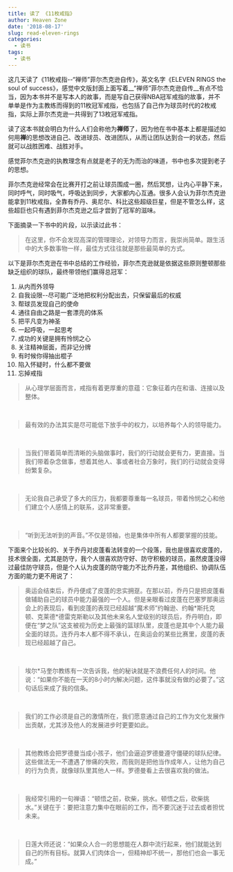 ```yaml
---
title: 读了 《11枚戒指》
author: Heaven Zone
date: '2018-08-17'
slug: read-eleven-rings
categories:
  - 读书
tags:
  - 读书
---
```


这几天读了《11枚戒指--“禅师”菲尔杰克逊自传》，英文名字《ELEVEN RINGS the soul of success》，感觉中文版封面上面写着__“禅师”菲尔杰克逊自传__有点不恰当，因为本书并不是写本人的故事，而是写自己获得NBA冠军戒指的故事，并不单单是作为主教练而得到的11枚冠军戒指，也包括了自己作为球员时代的2枚戒指，实际上菲尔杰克逊一共得到了13枚冠军戒指。

读了这本书就会明白为什么人们会称他为**禅师**了，因为他在书中基本上都是描述如何用**禅**的思想改进自己、改进球员、改进团队，从而让团队达到合一的状态，然后就可以战胜困难、战胜对手。

感觉菲尔杰克逊的执教理念有点就是老子的无为而治的味道，书中也多次提到老子的思想。

菲尔杰克逊经常会在比赛开打之前让球员围成一圈，然后冥想，让内心平静下来，同时呼气，同时吸气，呼吸达到同步，大家都内心互通。很多人会认为菲尔杰克逊能拿到11枚戒指，全靠有乔丹、奥尼尔、科比这些超级巨星，但是不管怎么样，这些超巨也只有遇到菲尔杰克逊之后才尝到了冠军的滋味。

下面摘录一下书中的片段，以示读过此书：


> 在这里，你不会发现高深的管理理论，对领导力而言，我崇尚简单。跟生活中的大多数事物一样，最佳方式往往就是那些最简单的方式。

以下是菲尔杰克逊在书中总结的工作经验，菲尔杰克逊就是依据这些原则整顿那些缺乏组织的球队，最终带领他们赢得总冠军：

1. 从内而外领导
1. 自我设限--尽可能广泛地把权利分配出去，只保留最后的权威
1. 帮球员发现自己的使命
1. 通往自由之路是一套漂亮的体系
1. 把平凡变为神圣
1. 一起呼吸，一起思考
1. 成功的关键是拥有怜悯之心
1. 关注精神层面，而非记分牌
1. 有时候你得抽出棍子
1. 陷入怀疑时，什么都不要做
1. 忘掉戒指

> 从心理学层面而言，戒指有着更厚重的意蕴：它象征着内在和谐、连接以及整体。

<br>

> 最有效的办法其实是尽可能低下放手中的权力，以培养每个人的领导能力。

<br>

> 当我们带着简单而清晰的头脑做事时，我们的行动就会更有力，更直接。当我们带着杂念做事，想着其他人、事或者社会万象时，我们的行动就会变得纷繁复杂。

<br>

> 无论我自己承受了多大的压力，我都要尊重每一名球员，带着怜悯之心和他们建立个人感情上的联系，这非常重要。

<br>

> “听到无法听到的声音。”不仅是领袖，也是集体中所有人都要掌握的技能。

下面来个比较长的、关于乔丹对皮蓬看法转变的一个段落，我也是很喜欢皮蓬的，技术很全面，尤其是防守，我个人很喜欢防守好、防守积极的球员，虽然皮蓬没得过最佳防守球员，但是个人认为皮蓬的防守能力不比乔丹差，其他组织、协调队伍方面的能力更不用说了：

> 奥运会结束后，乔丹便成了皮蓬的忠实拥趸。在那以前，乔丹只是把皮蓬看做辅助自己的球员中能力最强的一个人。但是亲眼看过皮蓬在巴塞罗那奥运会上的表现后，看到皮蓬的表现已经超越“魔术师”约翰逊、约翰\*斯托克顿、克莱德\*德雷克斯勒以及其他未来名人堂级别的球员后，乔丹明白，即便在“梦之队”这支被视为历史上最强的篮球队里，皮蓬也是其中个人能力最全面的球员。连乔丹本人都不得不承认，在奥运会的某些比赛里，皮蓬的表现已经超越了自己。

<br>

> 埃尔\*马奎尔教练有一次告诉我，他的秘诀就是不浪费任何人的时间。他说：“如果你不能在一天的8小时内解决问题，这件事就没有做的必要了。”这句话后来成了我的信条。

<br>

> 我们的工作必须是自己的激情所在，我们愿意通过自己的工作为文化发展作出贡献，尤其涉及他人的发展进步时更要如此。

<br>

> 其他教练会把罗德曼当成小孩子，他们会逼迫罗德曼遵守僵硬的球队纪律。这些做法无一不遭遇了惨痛的失败，而我则是把他当作成年人，让他为自己的行为负责，就像球队里其他人一样。罗德曼看上去很喜欢我的做法。

<br>

> 我经常引用的一句禅语：“顿悟之前，砍柴，挑水。顿悟之后，砍柴挑水。”关键在于：要把注意力集中在眼前的工作，而不要沉迷于过去或者担忧未来。

<br>

> 日莲大师还说：“如果众人合一的思想能在人群中流行起来，他们就能达到自己的所有目标。就算人们肉体合一，但精神却不统一，那他们也会一事无成。”
